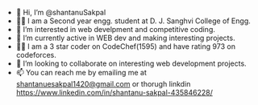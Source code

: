 - 👋 Hi, I’m @shantanuSakpal
- 👨‍🎓 I am a Second year engg. student at D. J. Sanghvi College of Engg. 
- 👀 I’m interested in web develpment and competitive coding.
- 🌱 I’m currently active in WEB dev and making interesting projects.
- 👨‍💻 I am a 3 star coder on CodeChef(1595) and have rating 973 on codeforces.
- 💞️ I’m looking to collaborate on interesting web development projects.
- 📫 You can reach me by emailing me at shantanuesakpal1420@gmail.com or thorugh linkdin https://www.linkedin.com/in/shantanu-sakpal-435846228/

<!---
shantanuSakpal/shantanuSakpal is a ✨ special ✨ repository because its `README.md` (this file) appears on your GitHub profile.
You can click the Preview link to take a look at your changes.
--->
